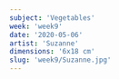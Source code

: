 ```yaml
---
subject: 'Vegetables'
week: 'week9'
date: '2020-05-06'
artist: 'Suzanne'
dimensions: '6x18 cm'
slug: 'week9/Suzanne.jpg'
---
```

